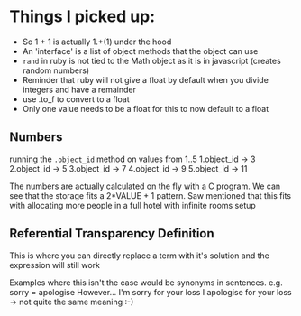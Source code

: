 # Things I picked up:

- So 1 + 1 is actually 1.+(1) under the hood
- An 'interface' is a list of object methods that the object can use
- `rand` in ruby is not tied to the Math object as it is in javascript (creates random numbers)
- Reminder that ruby will not give a float by default when you divide integers and have a remainder
- use .to_f to convert to a float
- Only one value needs to be a float for this to now default to a float

## Numbers

running the `.object_id` method on values from 1..5
1.object_id -> 3
2.object_id -> 5
3.object_id -> 7
4.object_id -> 9
5.object_id -> 11

The numbers are actually calculated on the fly with a C program.
We can see that the storage fits a 2\*VALUE + 1 pattern.
Saw mentioned that this fits with allocating more people in a full hotel with infinite rooms setup

## Referential Transparency Definition

This is where you can directly replace a term with it's solution and the expression will still work

Examples where this isn't the case would be synonyms in sentences.
e.g. sorry = apologise
However...
I'm sorry for your loss
I apologise for your loss
-> not quite the same meaning :-)
